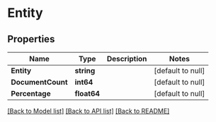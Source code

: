 # Entity

## Properties
Name | Type | Description | Notes
------------ | ------------- | ------------- | -------------
**Entity** | **string** |  | [default to null]
**DocumentCount** | **int64** |  | [default to null]
**Percentage** | **float64** |  | [default to null]

[[Back to Model list]](../README.md#documentation-for-models) [[Back to API list]](../README.md#documentation-for-api-endpoints) [[Back to README]](../README.md)

